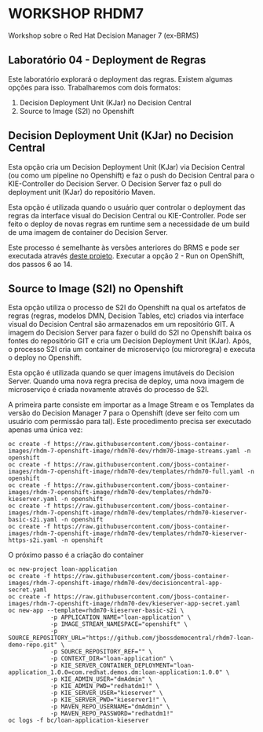
# WORKSHOP RHDM7
Workshop sobre o Red Hat Decision Manager 7 (ex-BRMS)

## Laboratório 04 - Deployment de Regras
Este laboratório explorará o deployment das regras. Existem algumas opções para isso. Trabalharemos com dois formatos:

1. Decision Deployment Unit (KJar) no Decision Central
2. Source to Image (S2I) no Openshift

## Decision Deployment Unit (KJar) no Decision Central
Esta opção cria um Decision Deployment Unit (KJar) via Decision Central (ou como um pipeline no Openshift) e faz o push do Decision Central para o KIE-Controller do Decision Server. O Decision Server faz o pull do deployment unit (KJar) do repositório Maven.

Esta opção é utilizada quando o usuário quer controlar o deployment das regras da interface visual do Decision Central ou KIE-Controller. Pode ser feito o deploy de novas regras em runtime sem a necessidade de um build de uma imagem de container do Decision Server.

Este processo é semelhante às versões anteriores do BRMS e pode ser executada através [deste projeto](https://github.com/jbossdemocentral/rhdm7-loan-demo). Executar a opção 2 - Run on OpenShift, dos passos 6 ao 14.

## Source to Image (S2I) no Openshift
Esta opção utiliza o processo de S2I do Openshift na qual os artefatos de regras (regras, modelos DMN, Decision Tables, etc) criados via interface visual do Decision Central são armazenados em um repositório GIT. A imagem do Decision Server para fazer o build do S2I no Openshift baixa os fontes do repositório GIT e cria um Decision Deployment Unit (KJar). Após, o processo S2I cria um container de microserviço (ou microregra) e executa o deploy no Openshift.

Esta opção é utilizada quando se quer imagens imutáveis do Decision Server. Quando uma nova regra precisa de deploy, uma nova imagem de microserviço é criada novamente através do processo de S2I.

A primeira parte consiste em importar as a Image Stream e os Templates da versão do Decision Manager 7 para o Openshift (deve ser feito com um usuário com permissão para tal). Este procedimento precisa ser executado apenas uma única vez:
```
oc create -f https://raw.githubusercontent.com/jboss-container-images/rhdm-7-openshift-image/rhdm70-dev/rhdm70-image-streams.yaml -n openshift
oc create -f https://raw.githubusercontent.com/jboss-container-images/rhdm-7-openshift-image/rhdm70-dev/templates/rhdm70-full.yaml -n openshift
oc create -f https://raw.githubusercontent.com/jboss-container-images/rhdm-7-openshift-image/rhdm70-dev/templates/rhdm70-kieserver.yaml -n openshift
oc create -f https://raw.githubusercontent.com/jboss-container-images/rhdm-7-openshift-image/rhdm70-dev/templates/rhdm70-kieserver-basic-s2i.yaml -n openshift
oc create -f https://raw.githubusercontent.com/jboss-container-images/rhdm-7-openshift-image/rhdm70-dev/templates/rhdm70-kieserver-https-s2i.yaml -n openshift
```

O próximo passo é a criação do container
```
oc new-project loan-application
oc create -f https://raw.githubusercontent.com/jboss-container-images/rhdm-7-openshift-image/rhdm70-dev/decisioncentral-app-secret.yaml
oc create -f https://raw.githubusercontent.com/jboss-container-images/rhdm-7-openshift-image/rhdm70-dev/kieserver-app-secret.yaml
oc new-app --template=rhdm70-kieserver-basic-s2i \
			-p APPLICATION_NAME="loan-application" \
			-p IMAGE_STREAM_NAMESPACE="openshift" \
			-p SOURCE_REPOSITORY_URL="https://github.com/jbossdemocentral/rhdm7-loan-demo-repo.git" \
			-p SOURCE_REPOSITORY_REF="" \
			-p CONTEXT_DIR="loan-application" \
			-p KIE_SERVER_CONTAINER_DEPLOYMENT="loan-application_1.0.0=com.redhat.demos.dm:loan-application:1.0.0" \
			-p KIE_ADMIN_USER="dmAdmin" \
			-p KIE_ADMIN_PWD="redhatdm1!" \
			-p KIE_SERVER_USER="kieserver" \
			-p KIE_SERVER_PWD="kieserver1!" \
			-p MAVEN_REPO_USERNAME="dmAdmin" \
			-p MAVEN_REPO_PASSWORD="redhatdm1!"
oc logs -f bc/loan-application-kieserver
```
